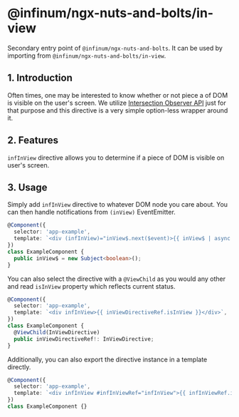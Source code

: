 # @infinum/ngx-nuts-and-bolts/in-view

Secondary entry point of `@infinum/ngx-nuts-and-bolts`. It can be used by importing from `@infinum/ngx-nuts-and-bolts/in-view`.

## 1. Introduction

Often times, one may be interested to know whether or not piece a of DOM is visible on the user's screen. We utilize [Intersection Observer API](https://developer.mozilla.org/en-US/docs/Web/API/Intersection_Observer_API) just for that purpose and this directive is a very simple option-less wrapper around it.

## 2. Features

`infInView` directive allows you to determine if a piece of DOM is visible on user's screen.

## 3. Usage

Simply add `infInView` directive to whatever DOM node you care about. You can then handle notifications from `(inView)` EventEmitter.

```ts
@Component({
  selector: 'app-example',
  template: `<div (infInView)="inView$.next($event)>{{ inView$ | async }}</div>`,
})
class ExampleComponent {
  public inView$ = new Subject<boolean>();
}
```

You can also select the directive with a `@ViewChild` as you would any other and read `isInView` property which reflects current status.

```ts
@Component({
  selector: 'app-example',
  template: `<div infInView>{{ inViewDirectiveRef.isInView }}</div>`,
})
class ExampleComponent {
  @ViewChild(InViewDirective)
  public inViewDirectiveRef!: InViewDirective;
}
```

Additionally, you can also export the directive instance in a template directly.

```ts
@Component({
  selector: 'app-example',
  template: `<div infInView #infInViewRef="infInView">{{ infInViewRef.isInView }}</div>`,
})
class ExampleComponent {}
```
